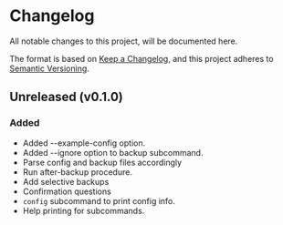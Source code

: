 # Changelog

All notable changes to this project, will be documented here.

The format is based on [Keep a Changelog](https://keepachangelog.com/en/1.0.0/),
and this project adheres to [Semantic Versioning](https://semver.org/spec/v2.0.0.html).

## Unreleased (v0.1.0)

### Added

- Added --example-config option.
- Added --ignore option to backup subcommand.
- Parse config and backup files accordingly
- Run after-backup procedure.
- Add selective backups
- Confirmation questions
- `config` subcommand to print config info.
- Help printing for subcommands.
